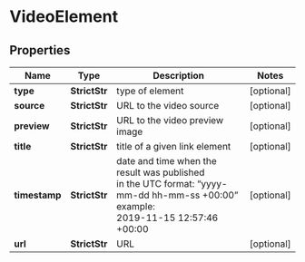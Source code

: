 # VideoElement


## Properties

| Name | Type | Description | Notes |
|------------ | ------------- | ------------- | -------------|
**type** | **StrictStr** | type of element |[optional]|
**source** | **StrictStr** | URL to the video source |[optional]|
**preview** | **StrictStr** | URL to the video preview image |[optional]|
**title** | **StrictStr** | title of a given link element |[optional]|
**timestamp** | **StrictStr** | date and time when the result was published<br>in the UTC format: “yyyy-mm-dd hh-mm-ss +00:00”<br>example:<br>2019-11-15 12:57:46 +00:00 |[optional]|
**url** | **StrictStr** | URL |[optional]|
